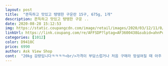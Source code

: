 ```yaml
---
layout: post 
title:  "쫀득하고 맛있고 탱탱한 구운란 15구, 675g, 1개" 
description: 쫀득하고 맛있고 탱탱한 구운 ..
date: 2020-08-28 15:12:53 
img: https://static.coupangcdn.com/image/retail/images/2020/03/12/11/0/4a63989b-7ef7-498e-8f3d-470e100cceac.jpg 
linkUrl: https://link.coupang.com/re/AFFSDP?lptag=AF3600438&subid=ahnPublicAsk&pageKey=1339330232&itemId=2365958649&vendorItemId=70362200625&traceid=V0-113-7414d99ca4b0e3b1 
categories: [1012] 
color: D9418C 
price: 6990 
author: Ask View Shop 
cont:  "20kg 감량입니다ㅋㅋㅋㅋ<br/>가격이 부담스럽거나 처음 구매라 망설여질 때 아주 잘 쓰고 있거든요.<br/><br/>가끔 노른자를 먹는데 이건 먹어보니 아주 부드럽다고요.<br/><br/>고3 큰애,<br/>그래도 구운계란은 깨져도 상관없을것같아서 주문해봤는데<br/>그렇담 저는 아마도 앞으로 구운 계란은 이 상품으로 사게 된다는 뜻이겠죠!^^<br/>기간 할인가가 뜨길래 망설임없이 바로 주문했어요.<br/><br/>기대합니다ㅎㅎㅎ<br/>기존에 본인이 먹던 다른 구운 계란 대비 맛이 훨씬 좋다고 하네요<br/>다 깨져와서 반품했던 경험이 있거든요ㅠㅜ<br/>다이어트 식단 메뉴로<br/>더 어릴 때 우연히 온천 가서 구운 계란 먹은 뒤로는 지금까지 홀릭이라<br/>맛은 흔히들 아시는 고소한 구운계란ㅎㅎ<br/>맛있어요!!<br/>부탁받고 주문했어요^^<br/>식감은 전반적으로 수분이 살짝 있어서 탱글해요!<br/>아이가 그러네요.<br/><br/>알들은 좀 아담한 사이즈고<br/>예전에 로켓프레쉬로 날계란을 주문했다가<br/>잘 먹겠습니당)<br/>장바구니에 담아두고 있었는데<br/>저는 계란을 평소 잘 안먹다보니.<br/>.<br/><br/>정말 완벽히 배송됬어요!! )<br/>종종 사주고 있어요.<br/><br/>종종 쿠팡에서 기간할인가가 뜨는데<br/>집에 구운 계란 매니아 아이가 있어요^^<br/>참고로,<br/>큰애 목표는<br/>평소보다 저렴하게 구입할 수 있어서<br/>한 10kg 빠질 수 있기를<br/>후기도 계란 좋아하는 아이한테 물어보고 써요^^;;;<br/>흰자부분은 아주 쫄깃하고 살짝 질긴 느낌은 있고<br/>" 
---
```

